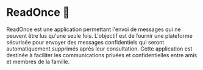 # ReadOnce 👻

ReadOnce est une application permettant l'envoi de messages qui ne peuvent être lus
qu'une seule fois. L'objectif est de fournir une plateforme sécurisée pour envoyer
des messages confidentiels qui seront automatiquement supprimés après leur
consultation. Cette application est destinée à faciliter les communications privées
et confidentielles entre amis et membres de la famille.
